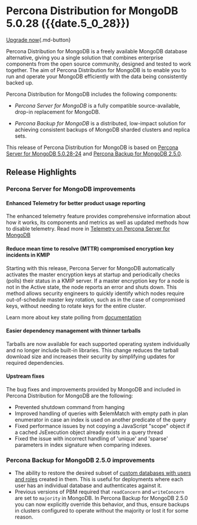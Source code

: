 # Percona Distribution for MongoDB 5.0.28 ({{date.5_0_28}})

[Upgrade now](minor-upgrade.md){.md-button}

Percona Distribution for MongoDB is a freely available MongoDB database alternative, giving you a single solution that combines enterprise components from the open source community, designed and tested to work together. The aim of Percona Distribution for MongoDB is to enable you to run and operate your
MongoDB efficiently with the data being consistently backed up.

Percona Distribution for MongoDB includes the following components:

* *Percona Server for MongoDB* is a fully compatible source-available, drop-in replacement
for MongoDB.

* *Percona Backup for MongoDB* is a distributed, low-impact solution for achieving
consistent backups of MongoDB sharded clusters and replica sets.

This release of Percona Distribution for MongoDB is based on [Percona Server for MongoDB 5.0.28-24](https://docs.percona.com/percona-server-for-mongodb/5.0/release_notes/5.0.28-24.html) and [Percona Backup for MongoDB 2.5.0](https://docs.percona.com/percona-backup-mongodb/release-notes/2.5.0.html).

## Release Highlights

### Percona Server for MongoDB improvements

#### Enhanced Telemetry for better product usage reporting

The enhanced telemetry feature provides comprehensive information about how it works, its components and metrics as well as updated methods how to disable telemetry. Read more in [Telemetry on Percona Server for MongoDB](https://docs.percona.com/percona-server-for-mongodb/5.0/telemetry.html)

#### Reduce mean time to resolve (MTTR) compromised encryption key incidents in KMIP

Starting with this release, Percona Server for MongoDB automatically activates the master encryption keys at startup and periodically checks (polls) their status in a KMIP server. If a master encryption key for a node is not in the Active state, the node reports an error and shuts down. This method allows security engineers to quickly identify which nodes require out-of-schedule master key rotation, such as in the case of compromised keys, without needing to rotate keys for the entire cluster. 

Learn more about key state polling from [documentation](https://docs.percona.com/percona-server-for-mongodb/5.0/kmip.html#key-state-polling) 

#### Easier dependency management with thinner tarballs 

Tarballs are now available for each supported operating system individually and no longer include built-in libraries. This change reduces the tarball download size and increases their security by simplifying updates for required dependencies. 

#### Upstream fixes

The bug fixes and improvements provided by MongoDB and included in Percona Distribution for MongoDB are the following:

* Prevented shutdown command from hanging
* Improved handling of queries with $elemMatch with empty path in plan enumerator in case an index is used on another predicate of the query
* Fixed performance issues by not copying a JavaScript "scope" object if a cached JsExecution object already exists in a query thread
* Fixed the issue with incorrect handling of 'unique' and 'sparse' parameters in index signature when comparing indexes.

### Percona Backup for MongoDB 2.5.0 improvements

* The ability to restore the desired subset of [custom databases with users and roles](https://docs.percona.com/percona-backup-mongodb/features/selective-backup.html#restore-a-database-with-users-and-roles) created in them. This is useful for deployments where each user has an individual database and authenticates against it.
* Previous versions of PBM required that `readConcern` and `writeConcern` are set to `majority` in MongoDB. In Percona Backup for MongoDB 2.5.0 you can now explicitly override this behavior, and thus, ensure backups in clusters configured to operate without the majority or lost it for some reason.